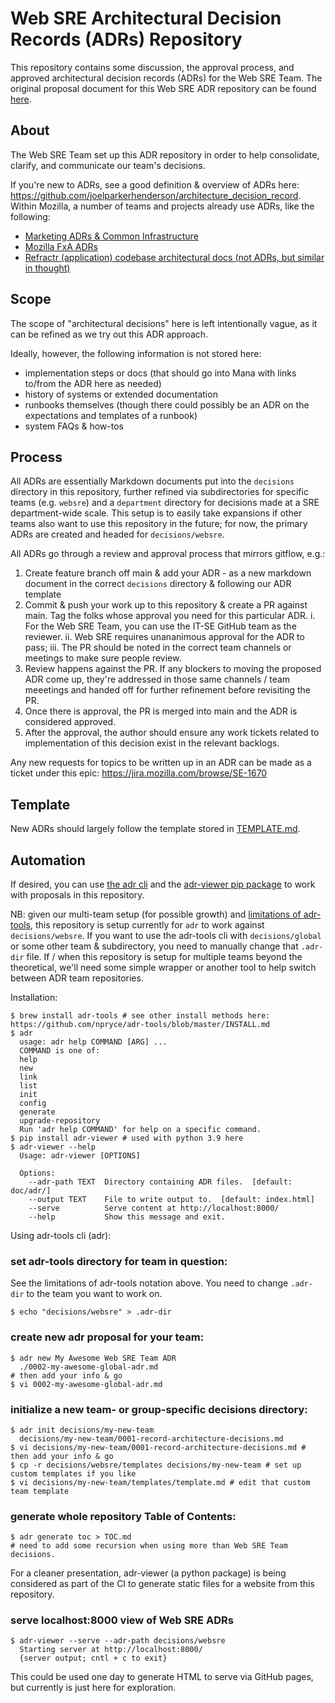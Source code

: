 # Web SRE Architectural Decision Records (ADRs) Repository

This repository contains some discussion, the approval process, and approved architectural decision records (ADRs) for the Web SRE Team. The original proposal document for this Web SRE ADR repository can be found [here](https://docs.google.com/document/d/1pZlYCyXcZbmQq1O-g4BNJD1uZTjluYKkk7BSu2BwOGU/edit#).

## About

The Web SRE Team set up this ADR repository in order to help consolidate, clarify, and communicate our team's decisions. 

If you're new to ADRs, see a good definition & overview of ADRs here: https://github.com/joelparkerhenderson/architecture_decision_record. Within Mozilla, a number of teams and projects already use ADRs, like the following:
* [Marketing ADRs & Common Infrastructure](https://github.com/mozmeao/infra/)
* [Mozilla FxA ADRs](https://github.com/mozilla/fxa/blob/main/docs/adr)
* [Refractr (application) codebase architectural docs (not ADRs, but similar in thought)](https://github.com/mozilla-it/refractr/blob/main/docs/refractr-architecture.md)

## Scope

The scope of "architectural decisions" here is left intentionally vague, as it can be refined as we try out this ADR approach. 

Ideally, however, the following information is not stored here:
* implementation steps or docs (that should go into Mana with links to/from the ADR here as needed)
* history of systems or extended documentation 
* runbooks themselves (though there could possibly be an ADR on the expectations and templates of a runbook)
* system FAQs & how-tos

## Process

All ADRs are essentially Markdown documents put into the `decisions` directory in this repository, further refined via subdirectories for specific teams (e.g. `websre`) and a `department` directory for decisions made at a SRE department-wide scale. This setup is to easily take expansions if other teams also want to use this repository in the future; for now, the primary ADRs are created and headed for `decisions/websre`.

All ADRs go through a review and approval process that mirrors gitflow, e.g.:

1. Create feature branch off main & add your ADR - as a new markdown document in the correct `decisions` directory & following our ADR template
2. Commit & push your work up to this repository & create a PR against main. Tag the folks whose approval you need for this particular ADR.
    i. For the Web SRE Team, you can use the IT-SE GitHub team as the reviewer.
    ii. Web SRE requires unananimous approval for the ADR to pass;
    iii. The PR should be noted in the correct team channels or meetings to make sure people review. 
3. Review happens against the PR. If any blockers to moving the proposed ADR come up, they're addressed in those same channels / team meeetings and handed off for further refinement before revisiting the PR.
4. Once there is approval, the PR is merged into main and the ADR is considered approved.
5. After the approval, the author should ensure any work tickets related to implementation of this decision exist in the relevant backlogs.

Any new requests for topics to be written up in an ADR can be made as a ticket under this epic: https://jira.mozilla.com/browse/SE-1670

## Template

New ADRs should largely follow the template stored in [TEMPLATE.md](TEMPLATE.md).

## Automation

If desired, you can use [the adr cli](https://github.com/npryce/adr-tools) and the [adr-viewer pip package](https://github.com/mrwilson/adr-viewer) to work with proposals in this repository. 

NB: given our multi-team setup (for possible growth) and [limitations of adr-tools](https://github.com/npryce/adr-tools/issues/48), this repository is setup currently for `adr` to work against `decisions/websre`. If you want to use the adr-tools cli with `decisions/global` or some other team & subdirectory, you need to manually change that `.adr-dir` file. If / when this repository is setup for multiple teams beyond the theoretical, we'll need some simple wrapper or another tool to help switch between ADR team repositories.

Installation:
```
$ brew install adr-tools # see other install methods here: https://github.com/npryce/adr-tools/blob/master/INSTALL.md
$ adr
  usage: adr help COMMAND [ARG] ...
  COMMAND is one of:
  help
  new
  link
  list
  init
  config
  generate
  upgrade-repository
  Run 'adr help COMMAND' for help on a specific command.
$ pip install adr-viewer # used with python 3.9 here
$ adr-viewer --help
  Usage: adr-viewer [OPTIONS]
  
  Options:
    --adr-path TEXT  Directory containing ADR files.  [default: doc/adr/]
    --output TEXT    File to write output to.  [default: index.html]
    --serve          Serve content at http://localhost:8000/
    --help           Show this message and exit.
```

Using adr-tools cli (adr):

### set adr-tools directory for team in question:
See the limitations of adr-tools notation above. You need to change `.adr-dir` to the team you want to work on.
```
$ echo "decisions/websre" > .adr-dir
```

### create new adr proposal for your team:
```
$ adr new My Awesome Web SRE Team ADR
  ./0002-my-awesome-global-adr.md
# then add your info & go
$ vi 0002-my-awesome-global-adr.md
```

### initialize a new team- or group-specific decisions directory:
```
$ adr init decisions/my-new-team
  decisions/my-new-team/0001-record-architecture-decisions.md
$ vi decisions/my-new-team/0001-record-architecture-decisions.md # then add your info & go
$ cp -r decisions/websre/templates decisions/my-new-team # set up custom templates if you like
$ vi decisions/my-new-team/templates/template.md # edit that custom team template
```

### generate whole repository Table of Contents:
```
$ adr generate toc > TOC.md
# need to add some recursion when using more than Web SRE Team decisions.
```

For a cleaner presentation, adr-viewer (a python package) is being considered as part of the CI to generate static files for a website from this repository.

### serve localhost:8000 view of Web SRE ADRs
```
$ adr-viewer --serve --adr-path decisions/websre
  Starting server at http://localhost:8000/
  {server output; cntl + c to exit}
```

This could be used one day to generate HTML to serve via GitHub pages, but currently is just here for exploration.
